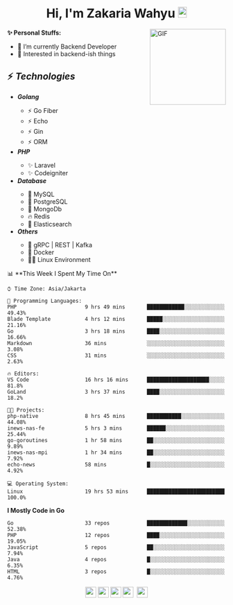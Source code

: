 <h1 align="center">Hi, I'm Zakaria Wahyu <img src="https://github.com/TheDudeThatCode/TheDudeThatCode/blob/master/Assets/Hi.gif" width="20px" height="25px"></h1>

<img align="right" alt="GIF" height="175px" src="https://www.nayakapratama.co.id/wp-content/uploads/2019/07/Website-Maintenance.gif" />

**✨ Personal Stuffs:**
- 🔭 I’m currently Backend Developer
- 🌱 Interested in backend-ish things

<h2>⚡ <i>Technologies</i></h2>
<ul>
<li><strong><i>Golang</i></strong></li>
  <ul>
    <li>⚡ Go Fiber</li>
    <li>⚡ Echo</li>
    <li>⚡ Gin</li>
    <li>⚡ ORM</li>
  </ul>
<li><strong><i>PHP</i></strong></li>
  <ul>
    <li>✨ Laravel</li>
    <li>✨ Codeigniter</li>
  </ul>
<li><strong><i>Database</i></strong></li>
  <ul>
    <li>🐬 MySQL</li>
    <li>🐘 PostgreSQL</li>
    <li>🍃 MongoDb</li>
    <li>🔥 Redis</li>
    <li>🔎 Elasticsearch</li>
  </ul>
  <li><strong><i>Others</i></strong></li>
  <ul>
    <li>💫 gRPC | REST | Kafka</li>
    <li>🐳 Docker</li>
    <li>👨‍💻 Linux Environment</li>
  </ul>
</ul>
<!--START_SECTION:waka-->
📊 **This Week I Spent My Time On** 

```text
⌚︎ Time Zone: Asia/Jakarta

💬 Programming Languages: 
PHP                      9 hrs 49 mins       ████████████░░░░░░░░░░░░░   49.43% 
Blade Template           4 hrs 12 mins       █████░░░░░░░░░░░░░░░░░░░░   21.16% 
Go                       3 hrs 18 mins       ████░░░░░░░░░░░░░░░░░░░░░   16.66% 
Markdown                 36 mins             ░░░░░░░░░░░░░░░░░░░░░░░░░   3.08% 
CSS                      31 mins             ░░░░░░░░░░░░░░░░░░░░░░░░░   2.63%

🔥 Editors: 
VS Code                  16 hrs 16 mins      ████████████████████░░░░░   81.8% 
GoLand                   3 hrs 37 mins       ████░░░░░░░░░░░░░░░░░░░░░   18.2%

🐱‍💻 Projects: 
php-native               8 hrs 45 mins       ███████████░░░░░░░░░░░░░░   44.08% 
inews-nas-fe             5 hrs 3 mins        ██████░░░░░░░░░░░░░░░░░░░   25.44% 
go-goroutines            1 hr 58 mins        ██░░░░░░░░░░░░░░░░░░░░░░░   9.89% 
inews-nas-mpi            1 hr 34 mins        ██░░░░░░░░░░░░░░░░░░░░░░░   7.92% 
echo-news                58 mins             █░░░░░░░░░░░░░░░░░░░░░░░░   4.92%

💻 Operating System: 
Linux                    19 hrs 53 mins      █████████████████████████   100.0%

```

**I Mostly Code in Go** 

```text
Go                       33 repos            █████████████░░░░░░░░░░░░   52.38% 
PHP                      12 repos            ████░░░░░░░░░░░░░░░░░░░░░   19.05% 
JavaScript               5 repos             ██░░░░░░░░░░░░░░░░░░░░░░░   7.94% 
Java                     4 repos             █░░░░░░░░░░░░░░░░░░░░░░░░   6.35% 
HTML                     3 repos             █░░░░░░░░░░░░░░░░░░░░░░░░   4.76%

```



<!--END_SECTION:waka-->

<p align="center">
<a href="https://www.linkedin.com/in/zakariawahyu" target="_blank"><img src="https://img.shields.io/badge/linkedin-%230077B5.svg?&style=for-the-badge&logo=linkedin&logoColor=white" height=25></a>
<a href="https://medium.com/@zakariawahyu" target="_blank"><img src="https://img.shields.io/badge/Medium-12100E?style=for-the-badge&logo=medium&logoColor=white" height=25></a>
<a href="https://medium.com/@zakariawahyu" target="_blank"><img src="https://img.shields.io/badge/Portfolio-2300843e?style=for-the-badge&logo=About.me&logoColor=white" height=25></a>
<a href="https://www.twitter.com/_zakariawahyu" target="_blank"><img src="https://img.shields.io/badge/twitter-%231DA1F2.svg?&style=for-the-badge&logo=twitter&logoColor=white" height=25></a> 
<a href="https://www.instagram.com/_zakariawahyu" target="_blank"><img src="https://img.shields.io/badge/instagram-%23E4405F.svg?&style=for-the-badge&logo=instagram&logoColor=white" height=25></a>
